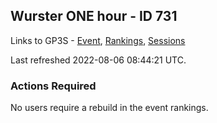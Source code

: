 ## Wurster ONE hour - ID 731

Links to GP3S - [Event](https://www.gps-speedsurfing.com/default.aspx?mnu=event&val=731), [Rankings](https://www.gps-speedsurfing.com/default.aspx?mnu=eventranking&val=731), [Sessions](https://www.gps-speedsurfing.com/default.aspx?mnu=eventsessions&val=731)

Last refreshed 2022-08-06 08:44:21 UTC.

### Actions Required

No users require a rebuild in the event rankings.

